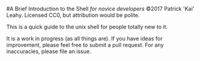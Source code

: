 #A Brief Introduction to the Shell
*for novice developers* 
©2017 Patrick 'Kai' Leahy. Licensed CC0, but attribution would be polite.

This is a quick guide to the unix shell for people totally new to it.

It is a work in progress (as all things are). If you have ideas for improvement, please feel free to submit a pull request.
For any inaccuracies, please file an issue.

